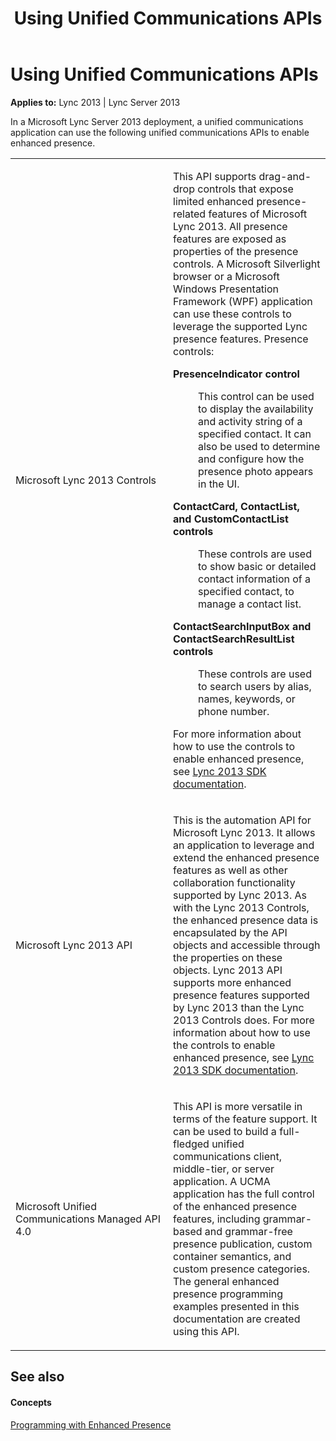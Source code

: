﻿---
title: Using Unified Communications APIs
TOCTitle: Using Unified Communications APIs
ms:assetid: 5d55eeca-721c-4668-a94f-17906b9e2087
ms:mtpsurl: https://msdn.microsoft.com/library/Dn454644(v=office.15)
ms:contentKeyID: 57093179
ms.date: 02/11/2016
mtps_version: v=office.15
---

# Using Unified Communications APIs


**Applies to:** Lync 2013 | Lync Server 2013

In a Microsoft Lync Server 2013 deployment, a unified communications application can use the following unified communications APIs to enable enhanced presence.

<table>
<colgroup>
<col style="width: 50%" />
<col style="width: 50%" />
</colgroup>
<tbody>
<tr class="odd">
<td><p>Microsoft Lync 2013 Controls</p></td>
<td><p>This API supports drag-and-drop controls that expose limited enhanced presence-related features of Microsoft Lync 2013. All presence features are exposed as properties of the presence controls. A Microsoft Silverlight browser or a Microsoft Windows Presentation Framework (WPF) application can use these controls to leverage the supported Lync presence features. Presence controls:</p>
<dl>
<dt><strong>PresenceIndicator control</strong></dt>
<dd><p>This control can be used to display the availability and activity string of a specified contact. It can also be used to determine and configure how the presence photo appears in the UI.</p>
</dd>
<dt><strong>ContactCard, ContactList, and CustomContactList controls</strong></dt>
<dd><p>These controls are used to show basic or detailed contact information of a specified contact, to manage a contact list.</p>
</dd>
<dt><strong>ContactSearchInputBox and ContactSearchResultList controls</strong></dt>
<dd><p>These controls are used to search users by alias, names, keywords, or phone number.</p>
</dd>
</dl>
<p>For more information about how to use the controls to enable enhanced presence, see <a href="../desktop/lync-2013-sdk-documentation.md">Lync 2013 SDK documentation</a>.</p></td>
</tr>
<tr class="even">
<td><p>Microsoft Lync 2013 API</p></td>
<td><p>This is the automation API for Microsoft Lync 2013. It allows an application to leverage and extend the enhanced presence features as well as other collaboration functionality supported by Lync 2013. As with the Lync 2013 Controls, the enhanced presence data is encapsulated by the API objects and accessible through the properties on these objects. Lync 2013 API supports more enhanced presence features supported by Lync 2013 than the Lync 2013 Controls does. For more information about how to use the controls to enable enhanced presence, see <a href="../desktop/lync-2013-sdk-documentation.md">Lync 2013 SDK documentation</a>.</p></td>
</tr>
<tr class="odd">
<td><p>Microsoft Unified Communications Managed API 4.0</p></td>
<td><p>This API is more versatile in terms of the feature support. It can be used to build a full-fledged unified communications client, middle-tier, or server application. A UCMA application has the full control of the enhanced presence features, including grammar-based and grammar-free presence publication, custom container semantics, and custom presence categories. The general enhanced presence programming examples presented in this documentation are created using this API.</p></td>
</tr>
</tbody>
</table>


## See also

#### Concepts

[Programming with Enhanced Presence](programming-with-enhanced-presence.md)


